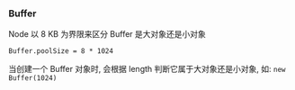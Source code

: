 ### Buffer

Node 以 8 KB 为界限来区分 Buffer 是大对象还是小对象

`Buffer.poolSize = 8 * 1024`

当创建一个 Buffer 对象时, 会根据 length 判断它属于大对象还是小对象, 如: `new Buffer(1024)`
